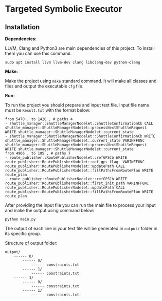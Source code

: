 # Targeted Symbolic Executor

## Installation

**Dependencies:**

LLVM, Clang and Python3 are main dependencies of this project. To install them you can use this command:

`sudo apt install llvm llvm-dev clang libclang-dev python-clang`

**Make:**

Make the project using `make` standard command. It will make all classes and files and output the executable `cfg` file.

**Run:**

To run the project you should prepare and input text file. Input file name must be `Result.txt` with the format below:

```
from 5470 , to 1420 , # paths 4
- shuttle_manager::ShuttleManagerNodelet::ShuttleConfirmationCb CALL shuttle_manager::ShuttleManagerNodelet::processNextShuttleRequest WRITE shuttle_manager::ShuttleManagerNodelet::current_state
- shuttle_manager::ShuttleManagerNodelet::ShuttleConfirmationCb WRITE shuttle_manager::ShuttleManagerNodelet::current_state VARINFFUNC shuttle_manager::ShuttleManagerNodelet::processNextShuttleRequest WRITE shuttle_manager::ShuttleManagerNodelet::current_state
from 4966 , to 105 , # paths 7
- route_publisher::RoutePublisherNodelet::refGPSCb WRITE route_publisher::RoutePublisherNodelet::ref_gps_flag_ VARINFFUNC route_publisher::RoutePublisherNodelet::updatePath CALL route_publisher::RoutePublisherNodelet::fillPathsFromRoutePlan WRITE route_plan
- route_publisher::RoutePublisherNodelet::refGPSCb WRITE route_publisher::RoutePublisherNodelet::first_init_path VARINFFUNC route_publisher::RoutePublisherNodelet::updatePath CALL route_publisher::RoutePublisherNodelet::fillPathsFromRoutePlan WRITE route_plan
```

After providing the input file you can run the main file to process your input and make the output using command below:

`python main.py`

The output of each line in your text file will be generated in `output/` folder in its specific group.

Structure of output folder:

```
output/
    ------ 0/
        ------ 0/
            ------ constraints.txt
        ------ 1/
            ------ constraints.txt
    ------ 1/
        ------ 0/
            ------ constraints.txt
        ------ 1/
            ------ constraints.txt
```

